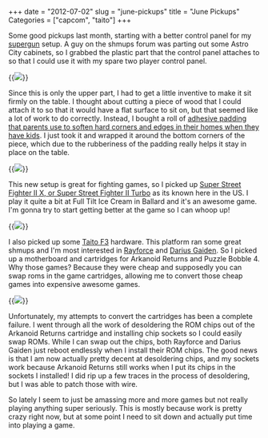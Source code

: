 +++
date = "2012-07-02"
slug = "june-pickups"
title = "June Pickups"
Categories = ["capcom", "taito"]
+++

Some good pickups last month, starting with a better control panel for my [supergun](http://en.wikipedia.org/wiki/SuperGun) setup. A guy on the shmups forum was parting out some Astro City cabinets, so I grabbed the plastic part that the control panel attaches to so that I could use it with my spare two player control panel.  

{{<img src="/images/IMG_2558.jpg">}}

Since this is only the upper part, I had to get a little inventive to make it sit firmly on the table. I thought about cutting a piece of wood that I could attach it to so that it would have a flat surface to sit on, but that seemed like a lot of work to do correctly. Instead, I bought a roll of [adhesive padding that parents use to soften hard corners and edges in their homes when they have kids](http://www.amazon.com/Soft-Self-Adhesive-Baby-Cushion-Tape/dp/B005GNBRDA/ref=pd_sim_ba_6). I just took it and wrapped it around the bottom corners of the piece, which due to the rubberiness of the padding really helps it stay in place on the table. 

{{<img src="/images/IMG_2559.jpg">}}

This new setup is great for fighting games, so I picked up [Super Street Fighter II X, or Super Street Fighter II Turbo](http://en.wikipedia.org/wiki/Super_Street_Fighter_II_Turbo) as its known here in the US. I play it quite a bit at Full Tilt Ice Cream in Ballard and it's an awesome game.  I'm gonna try to start getting better at the game so I can whoop up!

{{<img src="/images/IMG_0023.jpg">}}

I also picked up some [Taito F3](http://www.system16.com/hardware.php?id=665) hardware. This platform ran some great shmups and I'm most interested in [Rayforce](http://en.wikipedia.org/wiki/RayForce) and [Darius Gaiden](http://en.wikipedia.org/wiki/Darius_Gaiden). So I picked up a motherboard and cartridges for Arkanoid Returns and Puzzle Bobble 4.  Why those games?  Because they were cheap and supposedly you can swap roms in the game cartridges, allowing me to convert those cheap games into expensive awesome games. 

{{<img src="/images/f3.jpg">}}

Unfortunately, my attempts to convert the cartridges has been a complete failure. I went through all the work of desoldering the ROM chips out of the Arkanoid Returns cartridge and installing chip sockets so I could easily swap ROMs. While I can swap out the chips, both Rayforce and Darius Gaiden just reboot endlessly when I install their ROM chips. The good news is that I am now actually pretty decent at desoldering chips, and my sockets work because Arkanoid Returns still works when I put its chips in the sockets I installed! I did rip up a few traces in the process of desoldering, but I was able to patch those with wire.

So lately I seem to just be amassing more and more games but not really playing anything super seriously. This is mostly because work is pretty crazy right now, but at some point I need to sit down and actually put time into playing a game.
